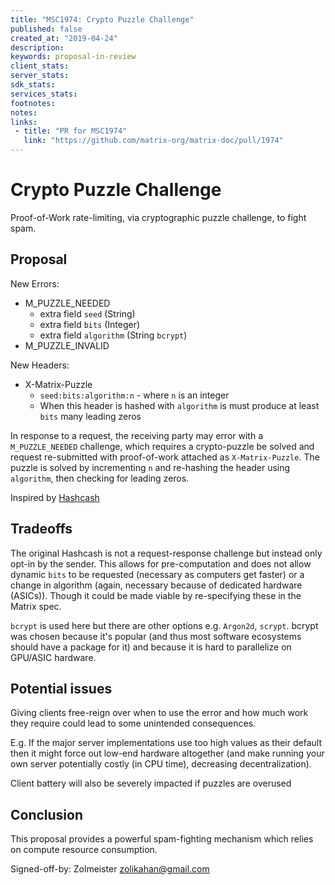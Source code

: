 ```yaml
---
title: "MSC1974: Crypto Puzzle Challenge"
published: false
created_at: "2019-04-24"
description:
keywords: proposal-in-review
client_stats:
server_stats:
sdk_stats:
services_stats:
footnotes:
notes:
links:
 - title: "PR for MSC1974"
   link: "https://github.com/matrix-org/matrix-doc/pull/1974"
---
```

# Crypto Puzzle Challenge

Proof-of-Work rate-limiting, via cryptographic puzzle challenge, to fight spam.

## Proposal

New Errors:

  - M_PUZZLE_NEEDED
    - extra field `seed` (String)
    - extra field `bits` (Integer)
    - extra field `algorithm` (String `bcrypt`)
  - M_PUZZLE_INVALID

New Headers:

  - X-Matrix-Puzzle
    - `seed:bits:algorithm:n` - where `n` is an integer
    - When this header is hashed with `algorithm` is must produce at least `bits` many leading zeros

In response to a request, the receiving party may error with a `M_PUZZLE_NEEDED` challenge, which requires a crypto-puzzle be solved and request re-submitted with proof-of-work attached as `X-Matrix-Puzzle`.
The puzzle is solved by incrementing `n` and re-hashing the header using `algorithm`, then checking for leading zeros.

Inspired by [Hashcash](https://en.wikipedia.org/wiki/Hashcash)

## Tradeoffs

The original Hashcash is not a request-response challenge but instead only opt-in by the sender. This allows for pre-computation and does not allow dynamic `bits` to be requested (necessary as computers get faster) or a change in algorithm (again, necessary because of dedicated hardware (ASICs)). Though it could be made viable by re-specifying these in the Matrix spec.

`bcrypt` is used here but there are other options e.g. `Argon2d`, `scrypt`. bcrypt was chosen because it's popular (and thus most software ecosystems should have a package for it) and because it is hard to parallelize on GPU/ASIC hardware.

## Potential issues

Giving clients free-reign over when to use the error and how much work they require could lead to some unintended consequences.

E.g. If the major server implementations use too high values as their default then it might force out low-end hardware altogether (and make running your own server potentially costly (in CPU time), decreasing decentralization).

Client battery will also be severely impacted if puzzles are overused

## Conclusion

This proposal provides a powerful spam-fighting mechanism which relies on compute resource consumption.


Signed-off-by: Zolmeister <zolikahan@gmail.com>
